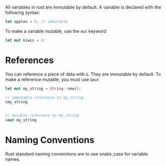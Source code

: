 All variables in rust are immutable by default. A variable is declared with the following syntax:
```rust
let apples = 5; // immutable
```

To make a variable mutable, use the `mut` keyword
```rust
let mut kiwis = 4;
```

# References
You can reference a piece of data with `&`. They are immutable by default. To make a reference mutable, you must use `&mut`

```rust
let mut my_string = String::new();

// immutable reference to my_string
&my_string


// mutable reference to my_string
&mut my_string
```



# Naming Conventions
Rust standard naming conventions are to use snake_case for variable names.